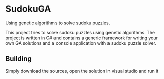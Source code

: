 # SudokuGA
Using genetic algorithms to solve sudoku puzzles.

This project tries to solve sudoku puzzles using genetic algorithms.
The project is written in C# and contains a generic framework for writing your own GA solutions
and a console application with a sudoku puzzle solver.

## Building

Simply download the sources, open the solution in visual studio and run it

